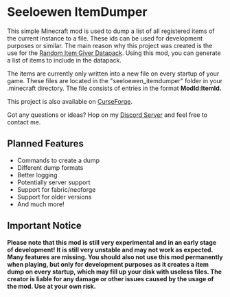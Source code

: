 # Seeloewen ItemDumper

This simple Minecraft mod is used to dump a list of all registered items of the current instance to a file. These ids can be used for development purposes or similar. The main reason why this project was created is the use for the [Random Item Giver Datapack](https://www.planetminecraft.com/data-pack/random-item-giver-datapack-1-0-0-minecraft-1-16-2/). Using this mod, you can generate a list of items to include in the datapack.

The items are currently only written into a new file on every startup of your game. These files are located in the "seeloewen\_itemdumper" folder in your .minecraft directory. The file consists of entries in the format **ModId:ItemId.**

This project is also available on [CurseForge](https://www.curseforge.com/minecraft/mc-mods/seeloewen-itemdumper).

Got any questions or ideas? Hop on my [Discord Server](https://discord.gg/YAc2CcZPm3) and feel free to contact me.


## Planned Features

*   Commands to create a dump
*   Different dump formats
*   Better logging
*   Potentially server support
*   Support for fabric/neoforge 
*   Support for older versions
*   And much more!

## Important Notice

**Please note that this mod is still very experimental and in an early stage of development! It is still very unstable and may not work as expected. Many features are missing. You should also not use this mod permanently when playing, but only for development purposes as it creates a item dump on every startup, which may fill up your disk with useless files. The creator is liable for any damage or other issues caused by the usage of the mod. Use at your own risk.**
